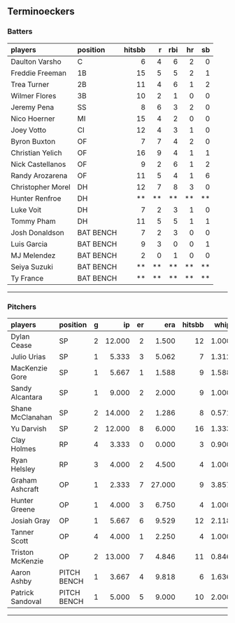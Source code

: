 ## Terminoeckers

### Batters

 
|players           |position  | hitsbb|  r| rbi| hr| sb| 
|:-----------------|:---------|------:|--:|---:|--:|--:| 
|Daulton Varsho    |C         |      6|  4|   6|  2|  0| 
|Freddie Freeman   |1B        |     15|  5|   5|  2|  1| 
|Trea Turner       |2B        |     11|  4|   6|  1|  2| 
|Wilmer Flores     |3B        |     10|  2|   1|  0|  0| 
|Jeremy Pena       |SS        |      8|  6|   3|  2|  0| 
|Nico Hoerner      |MI        |     15|  4|   2|  0|  0| 
|Joey Votto        |CI        |     12|  4|   3|  1|  0| 
|Byron Buxton      |OF        |      7|  7|   4|  2|  0| 
|Christian Yelich  |OF        |     16|  9|   4|  1|  1| 
|Nick Castellanos  |OF        |      9|  2|   6|  1|  2| 
|Randy Arozarena   |OF        |     11|  5|   4|  1|  6| 
|Christopher Morel |DH        |     12|  7|   8|  3|  0| 
|Hunter Renfroe    |DH        |     **| **|  **| **| **| 
|Luke Voit         |DH        |      7|  2|   3|  1|  0| 
|Tommy Pham        |DH        |     11|  5|   5|  1|  1| 
|Josh Donaldson    |BAT BENCH |      7|  2|   3|  0|  0| 
|Luis Garcia       |BAT BENCH |      9|  3|   0|  0|  1| 
|MJ Melendez       |BAT BENCH |      2|  0|   1|  0|  0| 
|Seiya Suzuki      |BAT BENCH |     **| **|  **| **| **| 
|Ty France         |BAT BENCH |     **| **|  **| **| **| 


* * *

### Pitchers

 
|players          |position    |  g|     ip| er|    era| hitsbb|  whip| so|  w| sv| 
|:----------------|:-----------|--:|------:|--:|------:|------:|-----:|--:|--:|--:| 
|Dylan Cease      |SP          |  2| 12.000|  2|  1.500|     12| 1.000| 17|  2|  0| 
|Julio Urias      |SP          |  1|  5.333|  3|  5.062|      7| 1.312|  5|  1|  0| 
|MacKenzie Gore   |SP          |  1|  5.667|  1|  1.588|      9| 1.588|  3|  0|  0| 
|Sandy Alcantara  |SP          |  1|  9.000|  2|  2.000|      9| 1.000|  3|  1|  0| 
|Shane McClanahan |SP          |  2| 14.000|  2|  1.286|      8| 0.571| 20|  2|  0| 
|Yu Darvish       |SP          |  2| 12.000|  8|  6.000|     16| 1.333| 19|  0|  0| 
|Clay Holmes      |RP          |  4|  3.333|  0|  0.000|      3| 0.900|  3|  0|  3| 
|Ryan Helsley     |RP          |  3|  4.000|  2|  4.500|      4| 1.000| 11|  1|  1| 
|Graham Ashcraft  |OP          |  1|  2.333|  7| 27.000|      9| 3.857|  1|  0|  0| 
|Hunter Greene    |OP          |  1|  4.000|  3|  6.750|      4| 1.000|  5|  0|  0| 
|Josiah Gray      |OP          |  1|  5.667|  6|  9.529|     12| 2.118|  6|  0|  0| 
|Tanner Scott     |OP          |  4|  4.000|  1|  2.250|      4| 1.000|  4|  2|  2| 
|Triston McKenzie |OP          |  2| 13.000|  7|  4.846|     11| 0.846| 14|  1|  0| 
|Aaron Ashby      |PITCH BENCH |  1|  3.667|  4|  9.818|      6| 1.636|  6|  0|  0| 
|Patrick Sandoval |PITCH BENCH |  1|  5.000|  5|  9.000|     10| 2.000|  9|  0|  0| 


* * *


